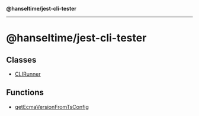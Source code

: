 **@hanseltime/jest-cli-tester**

***

# @hanseltime/jest-cli-tester

## Classes

- [CLIRunner](classes/CLIRunner.md)

## Functions

- [getEcmaVersionFromTsConfig](functions/getEcmaVersionFromTsConfig.md)
